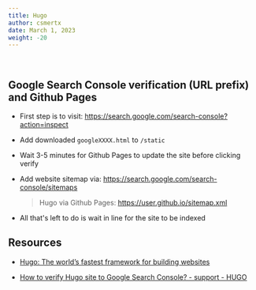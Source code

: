 ```yaml
---
title: Hugo
author: csmertx
date: March 1, 2023
weight: -20
---
```


<br />

## Google Search Console verification (URL prefix) and Github Pages

- First step is to visit: https://search.google.com/search-console?action=inspect

- Add downloaded ```googleXXXX.html``` to ```/static```

- Wait 3-5 minutes for Github Pages to update the site before clicking verify

- Add website sitemap via: https://search.google.com/search-console/sitemaps
    
    > Hugo via Github Pages: https://user.github.io/sitemap.xml

- All that's left to do is wait in line for the site to be indexed

## Resources

- [Hugo: The world’s fastest framework for building websites](https://gohugo.io/)

- [How to verify Hugo site to Google Search Console? - support - HUGO
](https://discourse.gohugo.io/t/how-to-verify-hugo-site-to-google-search-console/15078)
